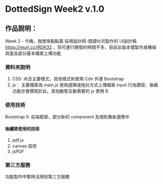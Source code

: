 # DottedSign Week2 v.1.0
## 作品說明：
Week 2 - 今晚，我想來點點簽
採用設計師-間諜吐司製作的 UI設計稿 https://reurl.cc/jRDK32 ，但可進行開發的時間不多，目前此版本僅製作桌機端頁面及部分基本檔案上傳功能

### 資料夾說明
1. CSS: 內含主要樣式，其他樣式則使用 Cdn 外連 Bootstrap
2. js： 主要檔案為 main.js 使用選擇或拖拉方式上傳檔案 input 行為撰寫，後續功能亦會撰寫於此。其他動態互動需要的 js 使用 B

### 使用技術
Bootstrap 5: 前端框架，部分新的 component 及規則重新適應中

#### 後續將使用的技術
1. pdf.js
2. canvas 技術
3. jsPDF

### 第三方服務
功能製作中暫時沒用到第三方服務
